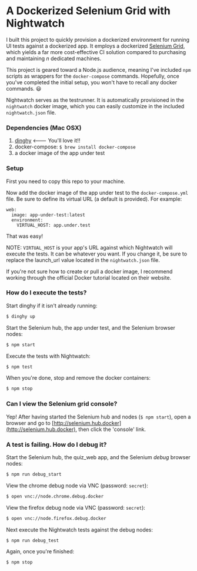 # A Dockerized Selenium Grid with Nightwatch

I built this project to quickly provision a dockerized environment for running
UI tests against a dockerized app. It employs a dockerized [Selenium Grid](https://github.com/SeleniumHQ/selenium/wiki/Grid2), which yields a far more cost-effective CI solution compared to purchasing and maintaining *n* dedicated machines.

This project is geared toward a Node.js audience, meaning I've included `npm`
scripts as wrappers for the `docker-compose` commands. Hopefully, once you've
completed the initial setup, you won't have to recall any docker commands. :smiley:

Nightwatch serves as the testrunner. It is automatically provisioned in the
 `nightwatch` docker image, which you can easily customize in the included `nightwatch.json` file.

### Dependencies (Mac OSX)

1. [dinghy](https://github.com/codekitchen/dinghy)  <--- You'll love it!!
2. docker-compose: `$ brew install docker-compose`
3. a docker image of the app under test

### Setup

First you need to copy this repo to your machine.

Now add the docker image of the app under test to the `docker-compose.yml` file. Be sure to define its virtual URL (a default is provided). For example:
``` 
web:
  image: app-under-test:latest
  environment:
    VIRTUAL_HOST: app.under.test
```

That was easy!

NOTE: `VIRTUAL_HOST` is your app's URL against which Nightwatch will execute the tests. It can be whatever you want. If you change it, be sure to replace the launch_url value located in the `nightwatch.json` file.

If you're not sure how to create or pull a docker image, I recommend working through the official Docker tutorial located on their website.

### How do I execute the tests?

Start dinghy if it isn't already running:
```sh
$ dinghy up
```

Start the Selenium hub, the app under test, and the Selenium browser nodes:
```sh
$ npm start
```

Execute the tests with Nightwatch:
```sh
$ npm test
```

When you're done, stop and remove the docker containers:
```sh
$ npm stop
```

### Can I view the Selenium grid console?

Yep! After having started the Selenium hub and nodes (`$ npm start`), open a
browser and go to [http://selenium.hub.docker](http://selenium.hub.docker), then click the 'console' link.

### A test is failing. How do I debug it?

Start the Selenium hub, the quiz_web app, and the Selenium *debug* browser nodes:
```sh
$ npm run debug_start
```

View the chrome debug node via VNC (password: `secret`):
```sh
$ open vnc://node.chrome.debug.docker
```

View the firefox debug node via VNC (password: `secret`):
```sh
$ open vnc://node.firefox.debug.docker
```

Next execute the Nightwatch tests against the debug nodes:
```sh
$ npm run debug_test
```

Again, once you're finished:
```sh
$ npm stop
```
